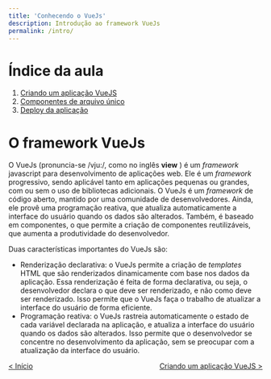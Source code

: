 ```yaml
---
title: 'Conhecendo o VueJs'
description: Introdução ao framework VueJs
permalink: /intro/
---
```


# Índice da aula

1. [Criando um aplicação VueJS](intro/criar-aplicacao-vuejs.html)
2. [Componentes de arquivo único](intro/single-file-components.html)
3. [Deploy da aplicação](intro/deploy-aplicacao.html)

# O framework VueJs

O VueJs (pronuncia-se /vju:/, como no inglês **view** ) é um _framework_ javascript para desenvolvimento de aplicações web. Ele é um _framework_ progressivo, sendo aplicável tanto em aplicações pequenas ou grandes, com ou sem o uso de bibliotecas adicionais. O VueJs é um _framework_ de código aberto, mantido por uma comunidade de desenvolvedores. Ainda, ele provê uma programação reativa, que atualiza automaticamente a interface do usuário quando os dados são alterados. Também, é baseado em componentes, o que permite a criação de componentes reutilizáveis, que aumenta a produtividade do desenvolvedor.

Duas características importantes do VueJs são:

- Renderização declarativa: o VueJs permite a criação de _templates_ HTML que são renderizados dinamicamente com base nos dados da aplicação. Essa renderização é feita de forma declarativa, ou seja, o desenvolvedor declara o que deve ser renderizado, e não como deve ser renderizado. Isso permite que o VueJs faça o trabalho de atualizar a interface do usuário de forma eficiente.
- Programação reativa: o VueJs rastreia automaticamente o estado de cada variável declarada na aplicação, e atualiza a interface do usuário quando os dados são alterados. Isso permite que o desenvolvedor se concentre no desenvolvimento da aplicação, sem se preocupar com a atualização da interface do usuário.

<span style="display: flex; justify-content: space-between;"><span>[&lt; Início](. 'Início')</span> <span>[Criando um aplicação VueJS &gt;](criar-aplicacao-vuejs.html 'Próximo')</span></span>
